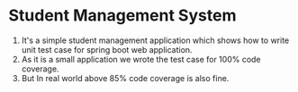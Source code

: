 # Student Management System #

1. It's a simple student management application which shows how to write unit test case for spring boot web application.
2. As it is a small application we wrote the test case for 100% code coverage.
3. But In real world above 85% code coverage is also fine. 